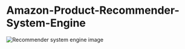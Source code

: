 # Amazon-Product-Recommender-System-Engine

![Recommender system engine image](https://github.com/Okiokpa-eunice/Amazon-Product-Recommender-System-Engine/assets/115550245/bf6eb973-244b-4b50-8d56-769a367f06f9)

